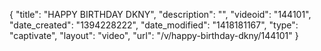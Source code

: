 {
    "title": "HAPPY BIRTHDAY DKNY",
    "description": "",
    "videoid": "144101",
    "date_created": "1394228222",
    "date_modified": "1418181167",
    "type": "captivate",
    "layout": "video",
    "url": "\/v\/happy-birthday-dkny\/144101"
}